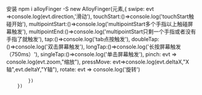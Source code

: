 安装 npm i alloyFinger -S
  new AlloyFinger(元素,{
                swipe: evt =>console.log(evt.direction,'滑动'),
                touchStart:()=>console.log('touchStart触碰开始'),
                multipointStart:()=>console.log('multipointStart多个手指以上触碰屏幕触发'),
                multipointEnd:()=>console.log('multipointStart只剩一个手指或者没有手指了就触发'),
                tap:()=>console.log('tab点按触发'),
                doubleTap:()=>console.log('双击屏幕触发'),
                longTap:()=>console.log('长按屏幕触发（750ms）'),
                singleTap:()=>console.log('单击屏幕触发'),
                pinch: evt => console.log(evt.zoom,"缩放"),
                pressMove: evt=>console.log(evt.deltaX,"X轴",evt.deltaY,"Y轴"),
                rotate: evt => console.log('旋转')

            })
        })